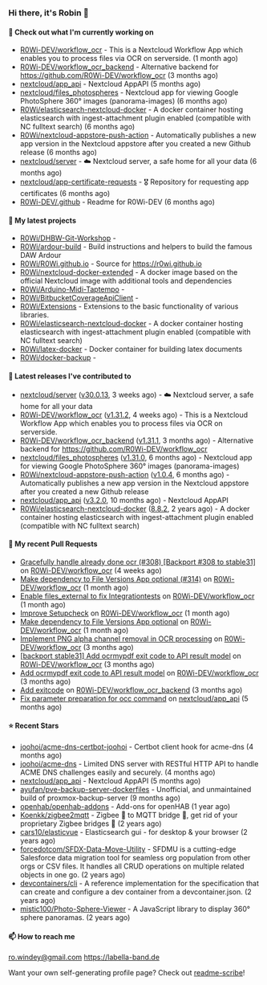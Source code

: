 ### Hi there, it's Robin 👋

#### 👷 Check out what I'm currently working on

- [R0Wi-DEV/workflow_ocr](https://github.com/R0Wi-DEV/workflow_ocr) - This is a Nextcloud Workflow App which enables you to process files via OCR on serverside. (1 month ago)
- [R0Wi-DEV/workflow_ocr_backend](https://github.com/R0Wi-DEV/workflow_ocr_backend) - Alternative backend for https://github.com/R0Wi-DEV/workflow_ocr (3 months ago)
- [nextcloud/app_api](https://github.com/nextcloud/app_api) - Nextcloud AppAPI (5 months ago)
- [nextcloud/files_photospheres](https://github.com/nextcloud/files_photospheres) - Nextcloud app for viewing Google PhotoSphere 360° images (panorama-images) (6 months ago)
- [R0Wi/elasticsearch-nextcloud-docker](https://github.com/R0Wi/elasticsearch-nextcloud-docker) - A docker container hosting elasticsearch with ingest-attachment plugin enabled (compatible with NC fulltext search) (6 months ago)
- [R0Wi/nextcloud-appstore-push-action](https://github.com/R0Wi/nextcloud-appstore-push-action) - Automatically publishes a new app version in the Nextcloud appstore after you created a new Github release (6 months ago)
- [nextcloud/server](https://github.com/nextcloud/server) - ☁️ Nextcloud server, a safe home for all your data (6 months ago)
- [nextcloud/app-certificate-requests](https://github.com/nextcloud/app-certificate-requests) - 🎖 Repository for requesting app certificates (6 months ago)
- [R0Wi-DEV/.github](https://github.com/R0Wi-DEV/.github) - Readme for R0Wi-DEV (6 months ago)

#### 🌱 My latest projects

- [R0Wi/DHBW-Git-Workshop](https://github.com/R0Wi/DHBW-Git-Workshop) - 
- [R0Wi/ardour-build](https://github.com/R0Wi/ardour-build) - Build instructions and helpers to build the famous DAW Ardour
- [R0Wi/R0Wi.github.io](https://github.com/R0Wi/R0Wi.github.io) - Source for https://r0wi.github.io
- [R0Wi/nextcloud-docker-extended](https://github.com/R0Wi/nextcloud-docker-extended) - A docker image based on the official Nextcloud image with additional tools and dependencies
- [R0Wi/Arduino-Midi-Taptempo](https://github.com/R0Wi/Arduino-Midi-Taptempo) - 
- [R0Wi/BitbucketCoverageApiClient](https://github.com/R0Wi/BitbucketCoverageApiClient) - 
- [R0Wi/Extensions](https://github.com/R0Wi/Extensions) - Extensions to the basic functionality of various libraries.
- [R0Wi/elasticsearch-nextcloud-docker](https://github.com/R0Wi/elasticsearch-nextcloud-docker) - A docker container hosting elasticsearch with ingest-attachment plugin enabled (compatible with NC fulltext search)
- [R0Wi/latex-docker](https://github.com/R0Wi/latex-docker) - Docker container for building latex documents
- [R0Wi/docker-backup](https://github.com/R0Wi/docker-backup) - 

#### 🔭 Latest releases I've contributed to

- [nextcloud/server](https://github.com/nextcloud/server) ([v30.0.13](https://github.com/nextcloud/server/releases/tag/v30.0.13), 3 weeks ago) - ☁️ Nextcloud server, a safe home for all your data
- [R0Wi-DEV/workflow_ocr](https://github.com/R0Wi-DEV/workflow_ocr) ([v1.31.2](https://github.com/R0Wi-DEV/workflow_ocr/releases/tag/v1.31.2), 4 weeks ago) - This is a Nextcloud Workflow App which enables you to process files via OCR on serverside.
- [R0Wi-DEV/workflow_ocr_backend](https://github.com/R0Wi-DEV/workflow_ocr_backend) ([v1.31.1](https://github.com/R0Wi-DEV/workflow_ocr_backend/releases/tag/v1.31.1), 3 months ago) - Alternative backend for https://github.com/R0Wi-DEV/workflow_ocr
- [nextcloud/files_photospheres](https://github.com/nextcloud/files_photospheres) ([v1.31.0](https://github.com/nextcloud/files_photospheres/releases/tag/v1.31.0), 6 months ago) - Nextcloud app for viewing Google PhotoSphere 360° images (panorama-images)
- [R0Wi/nextcloud-appstore-push-action](https://github.com/R0Wi/nextcloud-appstore-push-action) ([v1.0.4](https://github.com/R0Wi/nextcloud-appstore-push-action/releases/tag/v1.0.4), 6 months ago) - Automatically publishes a new app version in the Nextcloud appstore after you created a new Github release
- [nextcloud/app_api](https://github.com/nextcloud/app_api) ([v3.2.0](https://github.com/nextcloud/app_api/releases/tag/v3.2.0), 10 months ago) - Nextcloud AppAPI
- [R0Wi/elasticsearch-nextcloud-docker](https://github.com/R0Wi/elasticsearch-nextcloud-docker) ([8.8.2](https://github.com/R0Wi/elasticsearch-nextcloud-docker/releases/tag/8.8.2), 2 years ago) - A docker container hosting elasticsearch with ingest-attachment plugin enabled (compatible with NC fulltext search)

#### 🔨 My recent Pull Requests

- [Gracefully handle already done ocr (#308) [Backport #308 to stable31]](https://github.com/R0Wi-DEV/workflow_ocr/pull/319) on [R0Wi-DEV/workflow_ocr](https://github.com/R0Wi-DEV/workflow_ocr) (4 weeks ago)
- [Make dependency to File Versions App optional (#314)](https://github.com/R0Wi-DEV/workflow_ocr/pull/317) on [R0Wi-DEV/workflow_ocr](https://github.com/R0Wi-DEV/workflow_ocr) (1 month ago)
- [Enable files_external to fix Integrationtests](https://github.com/R0Wi-DEV/workflow_ocr/pull/316) on [R0Wi-DEV/workflow_ocr](https://github.com/R0Wi-DEV/workflow_ocr) (1 month ago)
- [Improve Setupcheck](https://github.com/R0Wi-DEV/workflow_ocr/pull/315) on [R0Wi-DEV/workflow_ocr](https://github.com/R0Wi-DEV/workflow_ocr) (1 month ago)
- [Make dependency to File Versions App optional](https://github.com/R0Wi-DEV/workflow_ocr/pull/314) on [R0Wi-DEV/workflow_ocr](https://github.com/R0Wi-DEV/workflow_ocr) (1 month ago)
- [Implement PNG alpha channel removal in OCR processing](https://github.com/R0Wi-DEV/workflow_ocr/pull/310) on [R0Wi-DEV/workflow_ocr](https://github.com/R0Wi-DEV/workflow_ocr) (3 months ago)
- [[backport stable31] Add ocrmypdf exit code to API result model](https://github.com/R0Wi-DEV/workflow_ocr/pull/306) on [R0Wi-DEV/workflow_ocr](https://github.com/R0Wi-DEV/workflow_ocr) (3 months ago)
- [Add ocrmypdf exit code to API result model](https://github.com/R0Wi-DEV/workflow_ocr/pull/302) on [R0Wi-DEV/workflow_ocr](https://github.com/R0Wi-DEV/workflow_ocr) (3 months ago)
- [Add exitcode](https://github.com/R0Wi-DEV/workflow_ocr_backend/pull/2) on [R0Wi-DEV/workflow_ocr_backend](https://github.com/R0Wi-DEV/workflow_ocr_backend) (3 months ago)
- [Fix parameter preparation for occ command](https://github.com/nextcloud/app_api/pull/518) on [nextcloud/app_api](https://github.com/nextcloud/app_api) (5 months ago)

#### ⭐ Recent Stars

- [joohoi/acme-dns-certbot-joohoi](https://github.com/joohoi/acme-dns-certbot-joohoi) - Certbot client hook for acme-dns (4 months ago)
- [joohoi/acme-dns](https://github.com/joohoi/acme-dns) - Limited DNS server with RESTful HTTP API to handle ACME DNS challenges easily and securely. (4 months ago)
- [nextcloud/app_api](https://github.com/nextcloud/app_api) - Nextcloud AppAPI (5 months ago)
- [ayufan/pve-backup-server-dockerfiles](https://github.com/ayufan/pve-backup-server-dockerfiles) - Unofficial, and unmaintained build of proxmox-backup-server (9 months ago)
- [openhab/openhab-addons](https://github.com/openhab/openhab-addons) - Add-ons for openHAB (1 year ago)
- [Koenkk/zigbee2mqtt](https://github.com/Koenkk/zigbee2mqtt) - Zigbee 🐝 to MQTT bridge 🌉, get rid of your proprietary Zigbee bridges 🔨 (2 years ago)
- [cars10/elasticvue](https://github.com/cars10/elasticvue) - Elasticsearch gui - for desktop &amp; your browser (2 years ago)
- [forcedotcom/SFDX-Data-Move-Utility](https://github.com/forcedotcom/SFDX-Data-Move-Utility) - SFDMU is a cutting-edge Salesforce data migration tool for seamless org population from other orgs or CSV files. It handles all CRUD operations on multiple related objects in one go. (2 years ago)
- [devcontainers/cli](https://github.com/devcontainers/cli) - A reference implementation for the specification that can create and configure a dev container from a devcontainer.json. (2 years ago)
- [mistic100/Photo-Sphere-Viewer](https://github.com/mistic100/Photo-Sphere-Viewer) - A JavaScript library to display 360° sphere panoramas. (2 years ago)

#### 📫 How to reach me
[ro.windey@gmail.com](mailto:ro.windey@gmailcom)
https://labella-band.de

Want your own self-generating profile page? Check out [readme-scribe](https://github.com/muesli/readme-scribe)!